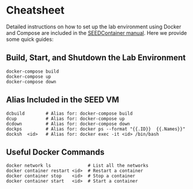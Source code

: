 # Cheatsheet 

Detailed instructions on how to set up the lab environment 
using Docker and Compose are included in the 
[SEEDContainer manual](SEEDContainer_Manual.md).
Here we provide some quick guides:

## Build, Start, and Shutdown the Lab Environment 

```
docker-compose build   
docker-compose up
docker-compose down
```

## Alias Included in the SEED VM

```
dcbuild        # Alias for: docker-compose build
dcup           # Alias for: docker-compose up
dcdown         # Alias for: docker-compose down
dockps         # Alias for: docker ps --format "{{.ID}}  {{.Names}}" 
docksh  <id>   # Alias for: docker exec -it <id> /bin/bash
```

## Useful Docker Commands

```
docker network ls              # List all the networks
docker container restart <id>  # Restart a container
docker container stop    <id>  # Stop a container
docker container start   <id>  # Start a container
```
